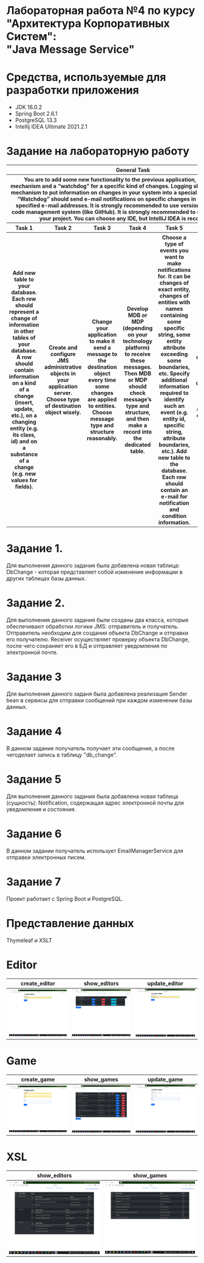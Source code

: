 # Лабораторная работа №4 по курсу<br>"Архитектура Корпоративных Систем":<br>"Java Message Service"<br>
# Средства, используемые для разработки приложения
* JDK 16.0.2
* Spring Boot 2.6.1
* PostgreSQL 13.3
* Intellij IDEA Ultimate 2021.2.1

# Задание на лабораторную работу
<table>
    <thead>
        <tr>
            <th colspan = 7> General Task</th>
        </tr>
        <tr>
            <th colspan = 7> You are to add some new functionality to the previous application, namely a logging mechanism and a “watchdog” for a specific kind of changes. Logging should provide a simple mechanism to put information on changes in your system into a special table of the database. “Watchdog” should send e-mail notifications on specific changes in the system to some specified e-mail addresses. It is strongly recommended to use version control and source code management system (like GitHub). It is strongly recommended to use Maven to manage your project. You can choose any IDE, but IntelliJ IDEA is recommended.
 </th>
        </tr>
        <th>Task 1</th>       
        <th>Task 2</th> 
        <th>Task 3</th>
        <th>Task 4</th>       
        <th>Task 5</th>
        <th>Task 6</th>       
        <th>Task 7</th>
    </thead>
    <tbody>
        <th> Add new table to your database. Each row should represent a change of information in other tables of your database. A row should contain information on a kind of a change (insert, update, etc.), on a changing entity (e.g. its class, id) and on a substance of a change (e.g. new values for fields).
</th>       
        <th> Create and configure JMS administrative objects in your application server. Choose type of destination object wisely.
</th> 
        <th> Change your application to make it send a message to the destination object every time some changes are applied to entities. Choose message type and structure reasonably.
</th>
        <th> Develop MDB or MDP (depending on your technology platform) to receive these messages. Then MDB or MDP should check message’s type and structure, and then make a record into the dedicated table.
</th>       
        <th> Choose a type of events you want to make notifications for. It can be changes of exact entity, changes of entities with names containing some specific string, some entity attribute exceeding some boundaries, etc. Specify additional information required to identify such an event (e.g. entity id, specific string, attribute boundaries, etc.). Add new table to the database. Each row should contain an e-mail for notification and condition information. 
</th>
        <th> Develop MDB or MDP to receive messages on changes, check conditions and send e-mails. Some additional class may be required.
</th>       
        <th>Make everything work together…
</th>
    </tbody>
</table>

# Задание 1.
Для выполнения данного задания была добавлена новая таблица: DbChange - которая представляет собой изменение информации в других таблицах базы данных.<br>

# Задание 2.
Для выполнения данного задания были созданы два класса, которые обеспечивают обработки логики JMS: отправитель и получатель. Отправитель необходим для создания объекта DbChange и отправки его получателю. Receiver осуществляет проверку объекта DbChange, после чего сохраняет его в БД и отправляет уведомления по электронной почте.

# Задание 3
Для выполнения данного заданя была добавлена реализация Sender bean в сервисы для отправки сообщений при каждом изменении базы данных.

# Задание 4
В данном задание получатель получает эти сообщения, а после чегоделает запись в таблицу "db_change".

# Задание 5
Для выполнения данного задания была добавлена новая таблица (сущность): Notification, содержащая адрес электронной почты для уведомления и состояния.

# Задание 6
В данном задании получатель использует EmailManagerService для отправки электронных писем.

# Задание 7
Проект работает с Spring Boot и PostgreSQL.


# Представление данных
Thymeleaf и XSLT

# **Editor**
| create_editor | show_editors | update_editor |
| --- | --- | --- |
| ![Screenshot](images/create_editor.png) | ![Screenshot](images/show_editors.png) | ![Screenshot](images/update_editor.png) |

# **Game**
| create_game | show_games | update_game |
| --- | --- | --- |
| ![Screenshot](images/create_game.png) | ![Screenshot](images/show_games.png) | ![Screenshot](images/update_game.png) |

# **XSL**
| show_editors | show_games |
| --- | --- |
| ![Screenshot](images/show_editors_xsl.png) | ![Screenshot](images/show_games_xsl.png) |
